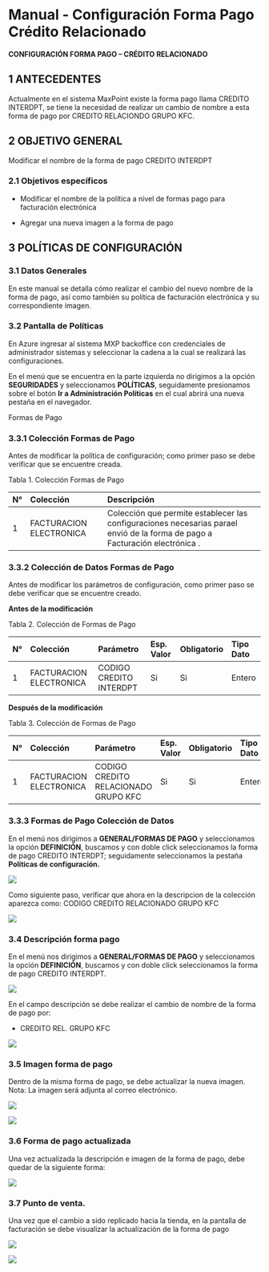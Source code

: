 # Manual - Configuración Forma Pago Crédito Relacionado

**CONFIGURACIÓN FORMA PAGO – CRÉDITO RELACIONADO**



## 1 ANTECEDENTES

Actualmente en el sistema MaxPoint existe la forma pago llama CREDITO INTERDPT, se 
tiene la necesidad de realizar un cambio de nombre a esta forma de pago por CREDITO 
RELACIONDO GRUPO KFC.

## 2 OBJETIVO GENERAL

Modificar el nombre de la forma de pago CREDITO INTERDPT

### 2.1 Objetivos específicos

- Modificar el nombre de la política a nivel de formas pago para facturación 
electrónica

- Agregar una nueva imagen a la forma de pago

## 3 POLÍTICAS DE CONFIGURACIÓN

### 3.1 Datos Generales

En este manual se detalla cómo realizar el cambio del nuevo nombre de la forma de pago,
así como también su política de facturación electrónica y su correspondiente imagen.

### 3.2 Pantalla de Políticas

En Azure ingresar al sistema MXP backoffice con credenciales de administrador sistemas y 
seleccionar la cadena a la cual se realizará las configuraciones.

En el menú que se encuentra en la parte izquierda no dirigimos a la opción 
**SEGURIDADES** y seleccionamos **POLÍTICAS**, seguidamente presionamos sobre el 
botón **Ir a Administración Políticas** en el cual abrirá una nueva pestaña en el navegador.


Formas de Pago

### 3.3.1 Colección Formas de Pago

Antes de modificar la política de configuración; como primer paso se debe verificar que se 
encuentre creada.

Tabla 1. Colección Formas de Pago


|N°|Colección|Descripción|
|:----|:----|:----|
|1|FACTURACION ELECTRONICA|Colección que permite establecer las configuraciones necesarias parael envió de la forma de pago a Facturación electrónica .|



### 3.3.2 Colección de Datos Formas de Pago

Antes de modificar los parámetros de configuración, como primer paso se debe verificar 
que se encuentre creado.

**Antes de la modificación**

Tabla 2. Colección de Formas de Pago

|N°|Colección|Parámetro|Esp. Valor|Obligatorio|Tipo Dato|
|:----|:----|:----|:----|:----|:----|
|1|FACTURACION ELECTRONICA|CODIGO CREDITO INTERDPT|Si|Si|Entero|


**Después de la modificación**

Tabla 3. Colección de Formas de Pago

|N°|Colección|Parámetro|Esp. Valor|Obligatorio|Tipo Dato|
|:----|:----|:----|:----|:----|:----|
|1|FACTURACION ELECTRONICA|CODIGO CREDITO RELACIONADO GRUPO KFC|Si|Si|Entero|



### 3.3.3 Formas de Pago Colección de Datos

En el menú nos dirigimos a **GENERAL/FORMAS DE PAGO** y seleccionamos la opción 
**DEFINICIÓN**, buscamos y con doble click seleccionamos la forma de pago CREDITO 
INTERDPT; seguidamente seleccionamos la pestaña **Políticas de configuración.**

![](1.png)

Como siguiente paso, verificar que ahora en la descripcion de la colección aparezca como:
CODIGO CREDITO RELACIONADO GRUPO KFC

![](2.png)


### 3.4 Descripción forma pago

En el menú nos dirigimos a **GENERAL/FORMAS DE PAGO** y seleccionamos la opción 
**DEFINICIÓN**, buscamos y con doble click seleccionamos la forma de pago CREDITO 
INTERDPT.

![](3.png)

En el campo descripción se debe realizar el cambio de nombre de la forma de pago por:

- CREDITO REL. GRUPO KFC


![](4.png)


### 3.5 Imagen forma de pago

Dentro de la misma forma de pago, se debe actualizar la nueva imagen.
Nota: La imagen será adjunta al correo electrónico.

![](5.png)

![](6.png)


### 3.6 Forma de pago actualizada

Una vez actualizada la descripción e imagen de la forma de pago, debe quedar de la 
siguiente forma:

![](7.png)





### 3.7 Punto de venta.

Una vez que el cambio a sido replicado hacia la tienda, en la pantalla de facturación se debe visualizar la actualización de la forma de pago

![](8.png)

![](9.png)
